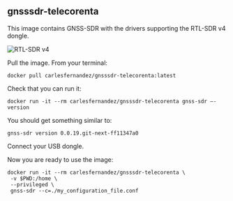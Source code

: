 <!-- prettier-ignore-start -->
[comment]: # (
SPDX-License-Identifier: MIT
)

[comment]: # (
SPDX-FileCopyrightText: 2024 Carles Fernandez-Prades <cfernandez@cttc.es>
)
<!-- prettier-ignore-end -->

gnsssdr-telecorenta
-------------------

This image contains GNSS-SDR with the drivers supporting the RTL-SDR v4 dongle.

![RTL-SDR v4](./pics/RTLSDRv4.png "RTL-SDR v4")

Pull the image. From your terminal:

```
docker pull carlesfernandez/gnsssdr-telecorenta:latest
```

Check that you can run it:
```
docker run -it --rm carlesfernandez/gnsssdr-telecorenta gnss-sdr –-version
```

You should get something similar to:
```
gnss-sdr version 0.0.19.git-next-ff11347a0
```

Connect your USB dongle.

Now you are ready to use the image:

```
docker run -it --rm carlesfernandez/gnsssdr-telecorenta \
 -v $PWD:/home \
 --privileged \
 gnss-sdr --c=./my_configuration_file.conf
```
